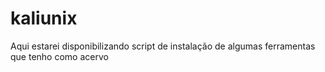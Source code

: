 # kaliunix
Aqui estarei disponibilizando script de instalação de algumas ferramentas que tenho como acervo 
